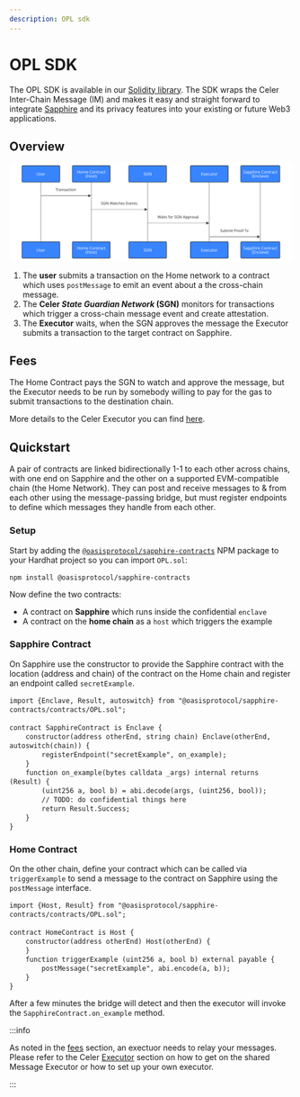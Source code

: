 ```yaml
---
description: OPL sdk
---
```


# OPL SDK


The OPL SDK is available in our [Solidity library][sapphire-contracts].
The SDK wraps the Celer Inter-Chain Message (IM) and makes it easy and straight
forward to integrate [Sapphire] and its privacy features into your existing or
future Web3 applications.

[sapphire-contracts]: https://www.npmjs.com/package/@oasisprotocol/sapphire-contracts
[Sapphire]: https://oasisprotocol.org/sapphire

## Overview

![Transaction Flow](../../diagrams/opl-contract-flow.mmd.svg)

1. The **user** submits a transaction on the Home network to a contract which uses
   `postMessage` to emit an event about a the cross-chain message.
2. The **Celer *State Guardian Network* (SGN)** monitors for transactions which
   trigger a cross-chain message event and create attestation.
3. The **Executor** waits, when the SGN approves the message the Executor submits a
   transaction to the target contract on Sapphire.

## Fees

The Home Contract pays the SGN to watch and approve the message, but the
Executor needs to be run by somebody willing to pay for the gas to submit
transactions to the destination chain.

More details to the Celer Executor you can find [here][celer-executor].


## Quickstart

A pair of contracts are linked bidirectionally 1-1 to each other across chains,
with one end on Sapphire and the other on a supported EVM-compatible chain (the
Home Network). They can post and receive messages to & from each other using the
message-passing bridge, but must register endpoints to define which messages
they handle from each other.

### Setup

Start by adding the [`@oasisprotocol/sapphire-contracts`] NPM package to your
Hardhat project so you can import `OPL.sol`:

```shell npm2yarn
npm install @oasisprotocol/sapphire-contracts
```

[`@oasisprotocol/sapphire-contracts`]: http://npmjs.com/package/@oasisprotocol/sapphire-contracts

Now define the two contracts:

- A contract on **Sapphire** which runs inside the confidential `enclave`
- A contract on the **home chain** as a `host` which triggers the example

### Sapphire Contract

On Sapphire use the constructor to provide the Sapphire contract with the
location (address and chain) of the contract on the Home chain and register an
endpoint called `secretExample`.

```solidity
import {Enclave, Result, autoswitch} from "@oasisprotocol/sapphire-contracts/contracts/OPL.sol";

contract SapphireContract is Enclave {
    constructor(address otherEnd, string chain) Enclave(otherEnd, autoswitch(chain)) {
        registerEndpoint("secretExample", on_example);
    }
    function on_example(bytes calldata _args) internal returns (Result) {
        (uint256 a, bool b) = abi.decode(args, (uint256, bool));
        // TODO: do confidential things here
        return Result.Success;
    }
}
```

### Home Contract

On the other chain, define your contract which can be called via
`triggerExample` to send a message to the contract on Sapphire using the
`postMessage` interface.

```solidity
import {Host, Result} from "@oasisprotocol/sapphire-contracts/contracts/OPL.sol";

contract HomeContract is Host {
    constructor(address otherEnd) Host(otherEnd) {
    }
    function triggerExample (uint256 a, bool b) external payable {
        postMessage("secretExample", abi.encode(a, b));
    }
}
```

After a few minutes the bridge will detect and then the executor will invoke the
`SapphireContract.on_example` method.

:::info

As noted in the [fees](#fees) section, an exectuor needs to relay your messages.
Please refer to the Celer [Executor][celer-executor] section on how to get on
the shared Message Executor or how to set up your own executor.

:::

[celer-executor]: ../celer/README.md#executor
